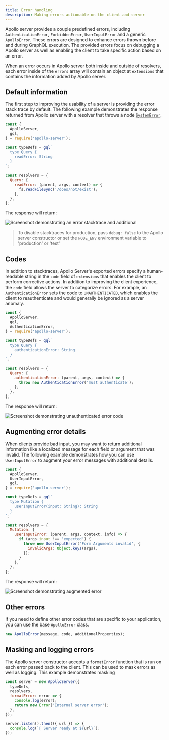```yaml
---
title: Error handling
description: Making errors actionable on the client and server
---
```


Apollo server provides a couple predefined errors, including
`AuthenticationError`, `ForbiddenError`, `UserInputError` and a generic
`ApolloError`. These errors are designed to enhance errors thrown before and during GraphQL execution. The provided errors focus on debugging a Apollo server as well as enabling the client to take specific action based on an error.

When an error occurs in Apollo server both inside and outside of resolvers, each error inside of the `errors` array will contain an object at `extensions` that contains the information added by Apollo server.

## Default information

The first step to improving the usability of a server is providing the error stack trace by default. The following example demonstrates the response returned from Apollo server with a resolver that throws a node [`SystemError`](https://nodejs.org/api/errors.html#errors_system_errors).

```js line=14-16
const { 
  ApolloServer, 
  gql, 
} = require('apollo-server');

const typeDefs = gql`
  type Query {
    readError: String
  }
`;

const resolvers = {
  Query: {
    readError: (parent, args, context) => {
      fs.readFileSync('/does/not/exist');
    },
  },
};
```

The response will return:

![Screenshot demonstrating an error stacktrace and additional](../images/features/error-stacktrace.png)

> To disable stacktraces for production, pass `debug: false` to the Apollo server constructor or set the `NODE_ENV` environment variable to 'production' or 'test'

## Codes

In addition to stacktraces, Apollo Server's exported errors specify a human-readable string in the `code` field of `extensions` that enables the client to perform corrective actions. In addition to improving the client experience, the `code` field allows the server to categorize errors. For example, an `AuthenticationError` sets the code to `UNAUTHENTICATED`, which enables the client to reauthenticate and would generally be ignored as a server anomaly.

```js line=4,15-17
const { 
  ApolloServer, 
  gql, 
  AuthenticationError, 
} = require('apollo-server');

const typeDefs = gql`
  type Query {
    authenticationError: String
  }
`;

const resolvers = {
  Query: {
    authenticationError: (parent, args, context) => {
      throw new AuthenticationError('must authenticate');
    },
  },
};
```

The response will return:

![Screenshot demonstrating unauthenticated error code](../images/features/error-code.png)

## Augmenting error details

When clients provide bad input, you may want to return additional information 
like a localized message for each field or argument that was invalid. The 
following example demonstrates how you can use `UserInputError` to augment
your error messages with additional details.

```js line=15-21
const { 
  ApolloServer,
  UserInputError,
  gql,
} = require('apollo-server');

const typeDefs = gql`
  type Mutation {
    userInputError(input: String): String
  }
`;

const resolvers = {
  Mutation: {
    userInputError: (parent, args, context, info) => {
      if (args.input !== 'expected') {
        throw new UserInputError('Form Arguments invalid', {
          invalidArgs: Object.keys(args),
        });
      }
    },
  },
};
```

The response will return:

![Screenshot demonstrating augmented error](../images/features/error-user-input.png)

## Other errors

If you need to define other error codes that are specific to your
application, you can use the base `ApolloError` class.

```js
new ApolloError(message, code, additionalProperties);
``` 

## Masking and logging errors

The Apollo server constructor accepts a `formatError` function that is run on each error passed back to the client. This can be used to mask errors as well as logging.
This example demonstrates masking

```js line=4-7
const server = new ApolloServer({
  typeDefs,
  resolvers,
  formatError: error => {
    console.log(error);
    return new Error('Internal server error');
  },
});

server.listen().then(({ url }) => {
  console.log(`🚀 Server ready at ${url}`);
});
```
